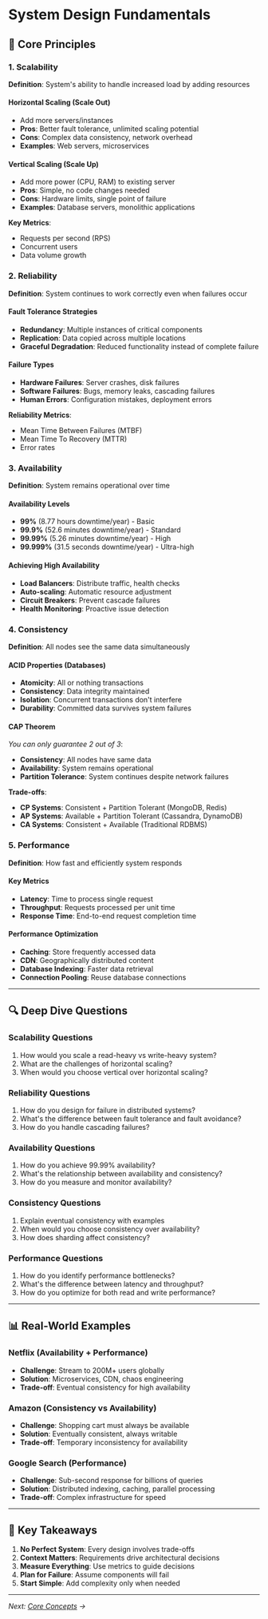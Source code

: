 # System Design Fundamentals

## 🎯 Core Principles

### 1. Scalability
**Definition**: System's ability to handle increased load by adding resources

#### Horizontal Scaling (Scale Out)
- Add more servers/instances
- **Pros**: Better fault tolerance, unlimited scaling potential
- **Cons**: Complex data consistency, network overhead
- **Examples**: Web servers, microservices

#### Vertical Scaling (Scale Up)
- Add more power (CPU, RAM) to existing server
- **Pros**: Simple, no code changes needed
- **Cons**: Hardware limits, single point of failure
- **Examples**: Database servers, monolithic applications

**Key Metrics**:
- Requests per second (RPS)
- Concurrent users
- Data volume growth

### 2. Reliability
**Definition**: System continues to work correctly even when failures occur

#### Fault Tolerance Strategies
- **Redundancy**: Multiple instances of critical components
- **Replication**: Data copied across multiple locations
- **Graceful Degradation**: Reduced functionality instead of complete failure

#### Failure Types
- **Hardware Failures**: Server crashes, disk failures
- **Software Failures**: Bugs, memory leaks, cascading failures
- **Human Errors**: Configuration mistakes, deployment errors

**Reliability Metrics**:
- Mean Time Between Failures (MTBF)
- Mean Time To Recovery (MTTR)
- Error rates

### 3. Availability
**Definition**: System remains operational over time

#### Availability Levels
- **99%** (8.77 hours downtime/year) - Basic
- **99.9%** (52.6 minutes downtime/year) - Standard
- **99.99%** (5.26 minutes downtime/year) - High
- **99.999%** (31.5 seconds downtime/year) - Ultra-high

#### Achieving High Availability
- **Load Balancers**: Distribute traffic, health checks
- **Auto-scaling**: Automatic resource adjustment
- **Circuit Breakers**: Prevent cascade failures
- **Health Monitoring**: Proactive issue detection

### 4. Consistency
**Definition**: All nodes see the same data simultaneously

#### ACID Properties (Databases)
- **Atomicity**: All or nothing transactions
- **Consistency**: Data integrity maintained
- **Isolation**: Concurrent transactions don't interfere
- **Durability**: Committed data survives system failures

#### CAP Theorem
*You can only guarantee 2 out of 3*:
- **Consistency**: All nodes have same data
- **Availability**: System remains operational
- **Partition Tolerance**: System continues despite network failures

**Trade-offs**:
- **CP Systems**: Consistent + Partition Tolerant (MongoDB, Redis)
- **AP Systems**: Available + Partition Tolerant (Cassandra, DynamoDB)
- **CA Systems**: Consistent + Available (Traditional RDBMS)

### 5. Performance
**Definition**: How fast and efficiently system responds

#### Key Metrics
- **Latency**: Time to process single request
- **Throughput**: Requests processed per unit time
- **Response Time**: End-to-end request completion time

#### Performance Optimization
- **Caching**: Store frequently accessed data
- **CDN**: Geographically distributed content
- **Database Indexing**: Faster data retrieval
- **Connection Pooling**: Reuse database connections

---

## 🔍 Deep Dive Questions

### Scalability Questions
1. How would you scale a read-heavy vs write-heavy system?
2. What are the challenges of horizontal scaling?
3. When would you choose vertical over horizontal scaling?

### Reliability Questions
1. How do you design for failure in distributed systems?
2. What's the difference between fault tolerance and fault avoidance?
3. How do you handle cascading failures?

### Availability Questions
1. How do you achieve 99.99% availability?
2. What's the relationship between availability and consistency?
3. How do you measure and monitor availability?

### Consistency Questions
1. Explain eventual consistency with examples
2. When would you choose consistency over availability?
3. How does sharding affect consistency?

### Performance Questions
1. How do you identify performance bottlenecks?
2. What's the difference between latency and throughput?
3. How do you optimize for both read and write performance?

---

## 📊 Real-World Examples

### Netflix (Availability + Performance)
- **Challenge**: Stream to 200M+ users globally
- **Solution**: Microservices, CDN, chaos engineering
- **Trade-off**: Eventual consistency for high availability

### Amazon (Consistency vs Availability)
- **Challenge**: Shopping cart must always be available
- **Solution**: Eventually consistent, always writable
- **Trade-off**: Temporary inconsistency for availability

### Google Search (Performance)
- **Challenge**: Sub-second response for billions of queries
- **Solution**: Distributed indexing, caching, parallel processing
- **Trade-off**: Complex infrastructure for speed

---

## 🎯 Key Takeaways

1. **No Perfect System**: Every design involves trade-offs
2. **Context Matters**: Requirements drive architectural decisions
3. **Measure Everything**: Use metrics to guide decisions
4. **Plan for Failure**: Assume components will fail
5. **Start Simple**: Add complexity only when needed

---

*Next: [Core Concepts](../02-Core-Concepts/) →*